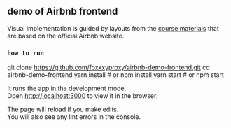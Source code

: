 ## demo of Airbnb frontend
Visual implementation is guided by layouts from the [course materials](https://skl.sh/2ZbsiOL) that are based on the official Airbnb website. 

### `how to run`

git clone https://github.com/foxxxyproxy/airbnb-demo-frontend.git
cd airbnb-demo-frontend
yarn install # or npm install
yarn start # or npm start

It runs the app in the development mode.<br>
Open [http://localhost:3000](http://localhost:3000) to view it in the browser.

The page will reload if you make edits.<br>
You will also see any lint errors in the console.
